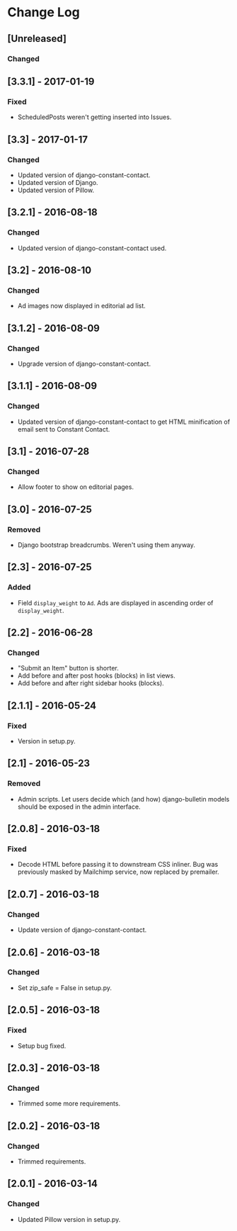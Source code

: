 # Change Log

## [Unreleased]
### Changed

## [3.3.1] - 2017-01-19
### Fixed
- ScheduledPosts weren't getting inserted into Issues.

## [3.3] - 2017-01-17
### Changed
- Updated version of django-constant-contact.
- Updated version of Django.
- Updated version of Pillow.

## [3.2.1] - 2016-08-18
### Changed
- Updated version of django-constant-contact used.

## [3.2] - 2016-08-10
### Changed
- Ad images now displayed in editorial ad list.

## [3.1.2] - 2016-08-09
### Changed
- Upgrade version of django-constant-contact.

## [3.1.1] - 2016-08-09
### Changed
- Updated version of django-constant-contact to get
  HTML minification of email sent to Constant Contact.

## [3.1] - 2016-07-28
### Changed
- Allow footer to show on editorial pages.

## [3.0] - 2016-07-25
### Removed
- Django bootstrap breadcrumbs. Weren't using them anyway.

## [2.3] - 2016-07-25
### Added
- Field `display_weight` to `Ad`. Ads are displayed in ascending order
  of `display_weight`.

## [2.2] - 2016-06-28
### Changed
- "Submit an Item" button is shorter.
- Add before and after post hooks (blocks) in list views.
- Add before and after right sidebar hooks (blocks).

## [2.1.1] - 2016-05-24
### Fixed
- Version in setup.py.

## [2.1] - 2016-05-23
### Removed
- Admin scripts. Let users decide which (and how) django-bulletin
  models should be exposed in the admin interface.

## [2.0.8] - 2016-03-18
### Fixed
- Decode HTML before passing it to downstream CSS inliner.
  Bug was previously masked by Mailchimp service, now replaced
  by premailer.

## [2.0.7] - 2016-03-18
### Changed
- Update version of django-constant-contact.

## [2.0.6] - 2016-03-18
### Changed
- Set zip_safe = False in setup.py.

## [2.0.5] - 2016-03-18
### Fixed
- Setup bug fixed.

## [2.0.3] - 2016-03-18
### Changed
- Trimmed some more requirements.

## [2.0.2] - 2016-03-18
### Changed
- Trimmed requirements.

## [2.0.1] - 2016-03-14
### Changed
- Updated Pillow version in setup.py.
